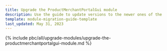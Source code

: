 ```yaml
---
title: Upgrade the ProductMerchantPortalGui module
description: Use the guide to update versions to the newer ones of the ProductMerchantPortalGui module.
template: module-migration-guide-template
last_updated: May 31, 2023
---
```


{% include pbc/all/upgrade-modules/upgrade-the-productmerchantportalgui-module.md %} <!-- To edit, see /_includes/pbc/all/upgrade-modules/upgrade-the-productmerchantportalgui-module.md -->
